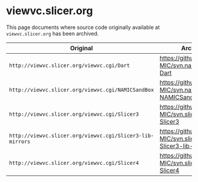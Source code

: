 # viewvc.slicer.org

This page documents where source code originally available at `viewvc.slicer.org` has been archived.

| Original                                                  | Archive                                                      |
|-----------------------------------------------------------|--------------------------------------------------------------|
| `http://viewvc.slicer.org/viewvc.cgi/Dart`                | https://github.com/NA-MIC/svn.na-mic.org-Dart                |
| `http://viewvc.slicer.org/viewvc.cgi/NAMICSandBox`        | https://github.com/NA-MIC/svn.na-mic.org-NAMICSandBox        |
| `http://viewvc.slicer.org/viewvc.cgi/Slicer3`             | https://github.com/NA-MIC/svn.slicer.org-Slicer3             |
| `http://viewvc.slicer.org/viewvc.cgi/Slicer3-lib-mirrors` | https://github.com/NA-MIC/svn.slicer.org-Slicer3-lib-mirrors |
| `http://viewvc.slicer.org/viewvc.cgi/Slicer4`             | https://github.com/NA-MIC/svn.slicer.org-Slicer4             |

